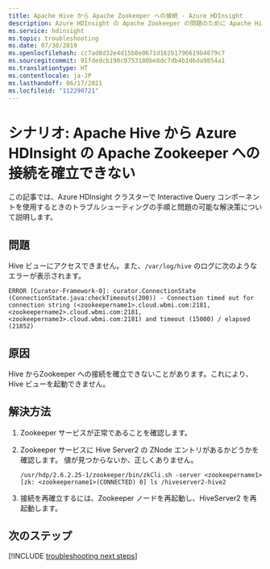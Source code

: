 ```yaml
---
title: Apache Hive から Apache Zookeeper への接続 - Azure HDInsight
description: Azure HDInsight の Apache Zookeeper の問題のために Apache Hive ビューにアクセスできない
ms.service: hdinsight
ms.topic: troubleshooting
ms.date: 07/30/2019
ms.openlocfilehash: cc7ad8d32e4d15b8e0671d162b1796619b4879c7
ms.sourcegitcommit: 91fdedcb190c0753180be8dc7db4b1d6da9854a1
ms.translationtype: HT
ms.contentlocale: ja-JP
ms.lasthandoff: 06/17/2021
ms.locfileid: "112290721"
---
```

# <a name="scenario-apache-hive-fails-to-establish-a-connection-to-apache-zookeeper-in-azure-hdinsight"></a>シナリオ: Apache Hive から Azure HDInsight の Apache Zookeeper への接続を確立できない

この記事では、Azure HDInsight クラスターで Interactive Query コンポーネントを使用するときのトラブルシューティングの手順と問題の可能な解決策について説明します。

## <a name="issue"></a>問題

Hive ビューにアクセスできません。また、`/var/log/hive` のログに次のようなエラーが表示されます。

```
ERROR [Curator-Framework-0]: curator.ConnectionState (ConnectionState.java:checkTimeouts(200)) - Connection timed out for connection string (<zookeepername1>.cloud.wbmi.com:2181,<zookeepername2>.cloud.wbmi.com:2181,<zookeepername3>.cloud.wbmi.com:2181) and timeout (15000) / elapsed (21852)
```

## <a name="cause"></a>原因

Hive からZookeeper への接続を確立できないことがあります。これにより、Hive ビューを起動できません。

## <a name="resolution"></a>解決方法

1. Zookeeper サービスが正常であることを確認します。

1. Zookeeper サービスに Hive Server2 の ZNode エントリがあるかどうかを確認します。 値が見つからないか、正しくありません。

    ```
    /usr/hdp/2.6.2.25-1/zookeeper/bin/zkCli.sh -server <zookeepername1>
    [zk: <zookeepername1>(CONNECTED) 0] ls /hiveserver2-hive2
    ```

1. 接続を再確立するには、Zookeeper ノードを再起動し、HiveServer2 を再起動します。

## <a name="next-steps"></a>次のステップ

[!INCLUDE [troubleshooting next steps](../includes/hdinsight-troubleshooting-next-steps.md)]